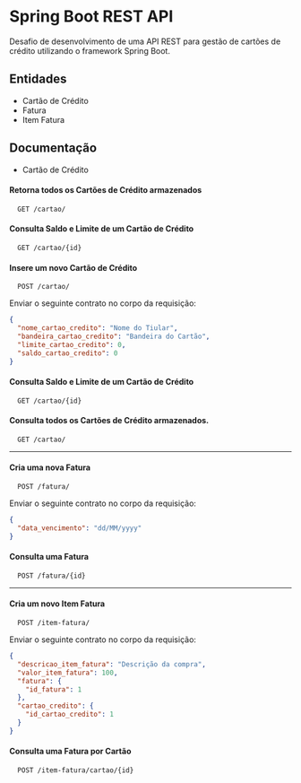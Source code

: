 # Spring Boot REST API

Desafio de desenvolvimento de uma API REST para gestão de cartões de crédito utilizando o framework Spring Boot.

## Entidades

- Cartão de Crédito
- Fatura
- Item Fatura

## Documentação

- Cartão de Crédito

#### Retorna todos os Cartões de Crédito armazenados

```http
  GET /cartao/
```

#### Consulta Saldo e Limite de um Cartão de Crédito

```http
  GET /cartao/{id}
```

#### Insere um novo Cartão de Crédito

```http
  POST /cartao/
```

Enviar o seguinte contrato no corpo da requisição:

```json
{
  "nome_cartao_credito": "Nome do Tiular",
  "bandeira_cartao_credito": "Bandeira do Cartão",
  "limite_cartao_credito": 0,
  "saldo_cartao_credito": 0
}
```

#### Consulta Saldo e Limite de um Cartão de Crédito

```http
  GET /cartao/{id}
```

#### Consulta todos os Cartões de Crédito armazenados.

```http
  GET /cartao/
```

---

#### Cria uma nova Fatura

```http
  POST /fatura/
```

Enviar o seguinte contrato no corpo da requisição:

```json
{
  "data_vencimento": "dd/MM/yyyy"
}
```

#### Consulta uma Fatura

```http
  POST /fatura/{id}
```

---

#### Cria um novo Item Fatura

```http
  POST /item-fatura/
```

Enviar o seguinte contrato no corpo da requisição:

```json
{
  "descricao_item_fatura": "Descrição da compra",
  "valor_item_fatura": 100,
  "fatura": {
    "id_fatura": 1
  },
  "cartao_credito": {
    "id_cartao_credito": 1
  }
}
```

#### Consulta uma Fatura por Cartão

```http
  POST /item-fatura/cartao/{id}
```
